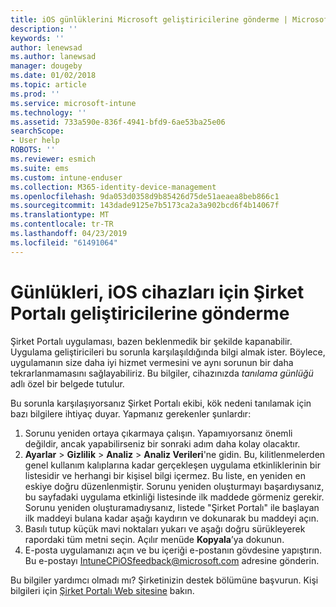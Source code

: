 ```yaml
---
title: iOS günlüklerini Microsoft geliştiricilerine gönderme | Microsoft Docs
description: ''
keywords: ''
author: lenewsad
ms.author: lanewsad
manager: dougeby
ms.date: 01/02/2018
ms.topic: article
ms.prod: ''
ms.service: microsoft-intune
ms.technology: ''
ms.assetid: 733a590e-836f-4941-bfd9-6ae53ba25e06
searchScope:
- User help
ROBOTS: ''
ms.reviewer: esmich
ms.suite: ems
ms.custom: intune-enduser
ms.collection: M365-identity-device-management
ms.openlocfilehash: 9da053d0358d9b85426d75de51aeaea8beb866c1
ms.sourcegitcommit: 143dade9125e7b5173ca2a3a902bcd6f4b14067f
ms.translationtype: MT
ms.contentlocale: tr-TR
ms.lasthandoff: 04/23/2019
ms.locfileid: "61491064"
---
```

# <a name="send-logs-to-the-company-portal-developers-for-ios-devices"></a>Günlükleri, iOS cihazları için Şirket Portalı geliştiricilerine gönderme

Şirket Portalı uygulaması, bazen beklenmedik bir şekilde kapanabilir. Uygulama geliştiricileri bu sorunla karşılaşıldığında bilgi almak ister. Böylece, uygulamanın size daha iyi hizmet vermesini ve aynı sorunun bir daha tekrarlanmamasını sağlayabiliriz. Bu bilgiler, cihazınızda _tanılama günlüğü_ adlı özel bir belgede tutulur.

Bu sorunla karşılaşıyorsanız Şirket Portalı ekibi, kök nedeni tanılamak için bazı bilgilere ihtiyaç duyar. Yapmanız gerekenler şunlardır:

1.  Sorunu yeniden ortaya çıkarmaya çalışın. Yapamıyorsanız önemli değildir, ancak yapabilirseniz bir sonraki adım daha kolay olacaktır.
2.  __Ayarlar__ > __Gizlilik__ > __Analiz__ > __Analiz Verileri__'ne gidin. Bu, kilitlenmelerden genel kullanım kalıplarına kadar gerçekleşen uygulama etkinliklerinin bir listesidir ve herhangi bir kişisel bilgi içermez. Bu liste, en yeniden en eskiye doğru düzenlenmiştir. Sorunu yeniden oluşturmayı başardıysanız, bu sayfadaki uygulama etkinliği listesinde ilk maddede görmeniz gerekir. Sorunu yeniden oluşturamadıysanız, listede "Şirket Portalı" ile başlayan ilk maddeyi bulana kadar aşağı kaydırın ve dokunarak bu maddeyi açın.
3.  Basılı tutup küçük mavi noktaları yukarı ve aşağı doğru sürükleyerek rapordaki tüm metni seçin. Açılır menüde __Kopyala__’ya dokunun.
4.  E-posta uygulamanızı açın ve bu içeriği e-postanın gövdesine yapıştırın. Bu e-postayı <a href="mailto:IntuneCPiOSfeedback@microsoft.com?subject=My Company Portal App Closed Unexpectedly&body=Press and hold, then paste your copied Company Portal app logs here.">IntuneCPiOSfeedback@microsoft.com</a> adresine gönderin.

Bu bilgiler yardımcı olmadı mı? Şirketinizin destek bölümüne başvurun. Kişi bilgileri için [Şirket Portalı Web sitesine](https://go.microsoft.com/fwlink/?linkid=2010980) bakın.
